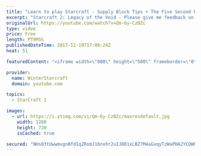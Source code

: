 ```yaml
---
title: "Learn to play Starcraft - Supply Block Tips + The Five Second Rule (Basic Guide & Tutorial)"
excerpt: "Starcraft 2: Legacy of the Void - Please give me feedback on this general video style/commentary, hopefully it helps you guys out!  Can very easily make more on different concepts if it is the right direction!  Sc2ReplayStats - http://www.sc2replaystats.com"
originalUrl: https://youtube.com/watch?v=Qm-6y-CzBZc
type: video
price: Free
length: PT9M5S
publishedDateTime: 2017-11-19T17:08:24Z
heat: 51

featuredContent: "<iframe width=\"800\" height=\"500\" frameborder=\"0\" src=\"https://www.youtube.com/embed/Qm-6y-CzBZc\" allow=\"accelerometer; autoplay; encrypted-media; gyroscope; picture-in-picture\" allowfullscreen></iframe>"

provider:
  name: WinterStarcraft
  domain: youtube.com

topics:
  - StarCraft 2

images:
  - url: https://i.ytimg.com/vi/Qm-6y-CzBZc/maxresdefault.jpg
    width: 1280
    height: 720
    isCached: true

secured: "NHs03tUwwmvgnBfdIqZRomJ16nxhr2uIJ8D1xLBZ7M4aGxqyTzWaPHA2YCQWRVkAl6M2ymbY56p5KwyVh4pEH9HiCBdbZaHjh2u47IG2h/6Uel2nuKL6TIkd43YK7TLez+AxfVGnANKYhKUY8KjXnkM35w07nYYbVbT58PGxHfMv4dbgZVjTPt6IJNS3Xrx4q7wHWPZZOYz1mP15WgZjK0j3TxaUcEH5pOrqtcFzVDswxDPUIxn/1+YNMkq4RTK3M3TgPkc37JTMkY1t5lg+6iwT1sCAUSBGJo/O967Cr84sOW/KfFGagW2Eu5sMNWeeMiFoWy4iMGdX/A9tDXKCnG7GN6qeID3HuivzoxK75vCIQIIVXucktMMekFGmUL4wLPnJ23GN/s7uJpWZyWOEe/BL+vLRIGS8nU1OSJBQHCM=;VjMKZJ5CYMcguSM6ZgkuQA=="
---
```


